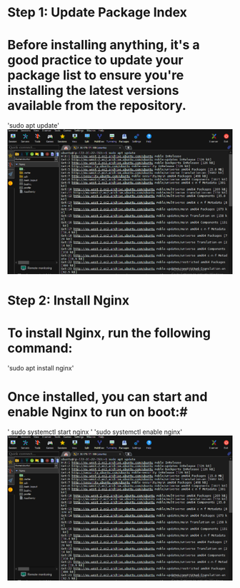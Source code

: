 # Step 1: Update Package Index #
# Before installing anything, it's a good practice to update your package list to ensure you're installing the latest versions available from the repository. #
'sudo apt update'
![server update](./IMAGES/server_update.png "Installation of latest updates")

# Step 2: Install Nginx #
# To install Nginx, run the following command: #
'sudo apt install nginx'
# Once installed, you can start and enable Nginx to run on boot:#
' sudo systemctl start nginx '
'sudo systemctl enable nginx'
![installing_nginx](./IMAGES/server_update.png "nginx Server Installation")
